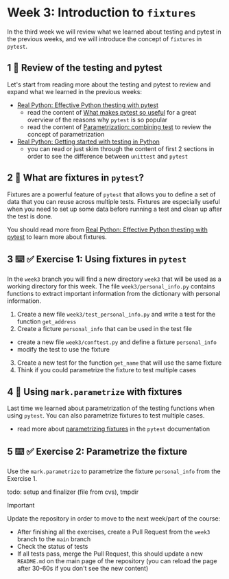 <!--
  <<< Author notes: Step 3 >>>
  Start this step by acknowledging the previous step.
  Define terms and link to docs.github.com.
  TBD-step-3-notes.
-->

# Week 3: Introduction to `fixtures`

In the third week we will review what we learned about testing and pytest in the previous weeks, 
and we will introduce the concept of `fixtures` in `pytest`.

## 1 :book: Review of the testing and pytest

Let's start from reading more about the testing and pytest to review and expand what we learned in the previous weeks:

- [Real Python: Effective Python thesting with pytest](https://realpython.com/pytest-python-testing)
  - read the content of [What makes pytest so useful](https://realpython.com/pytest-python-testing/#what-makes-pytest-so-useful)
for a great overview of the reasons why `pytest` is so popular
  - read the content of [Parametrization: combining test](https://realpython.com/pytest-python-testing/#parametrization-combining-tests)
to review the concept of parametrization
- [Real Python: Getting started with testing in Python](https://realpython.com/python-testing/)
  - you can read or just skim through the content of first 2 sections in order to see the difference between `unittest` and `pytest`


## 2 :book: What are fixtures in `pytest`?

Fixtures are a powerful feature of `pytest` that allows you to define a set of data that you can reuse across multiple tests.
Fixtures are especially useful when you need to set up some data before running a test and clean up after the test is done.

You should read more from [Real Python: Effective Python thesting with pytest](https://realpython.com/pytest-python-testing/#fixtures-managing-state-and-dependencies)
to learn more about fixtures.

## 3 :keyboard: :white_check_mark: Exercise 1: Using fixtures in `pytest`
In the `week3` branch you will find a new directory `week3` that will be used as a working directory for this week.
The file `week3/personal_info.py` contains functions to extract important information from the dictionary with personal information.
1. Create a new file `week3/test_personal_info.py` and write a test for the function `get_address`
2. Create a ficture `personal_info` that can be used in the test file
  - create a new file `week3/conftest.py` and define a fixture `personal_info`
  - modify the test to use the fixture
3. Create a new test for the function `get_name` that will use the same fixture
4. Think if you could parametrize the fixture to test multiple cases

## 4 :book: Using `mark.parametrize` with fixtures
Last time we learned about parametrization of the testing functions when using `pytest`. 
You can also parametrize fixtures to test multiple cases.
  - read more about [parametrizing fixtures](https://docs.pytest.org/en/latest/fixture.html#parametrizing-fixtures) in the `pytest` documentation

## 5 :keyboard: :white_check_mark: Exercise 2: Parametrize the fixture  
Use the `mark.parametrize` to parametrize the fixture `personal_info` from the Exercise 1.

todo: setup and finalizer (file from cvs), tmpdir


> [!IMPORTANT]
> Update the repository in order to move to the next week/part of the course:
>  - After finishing all the exercises, create a Pull Request from the `week3` branch to the `main` branch
>  - Check the status of tests
>  - If all tests pass, merge the Pull Request, this should update a new `README.md` on the main page of the repository 
> (you can reload the page after 30-60s if you don't see the new content)
